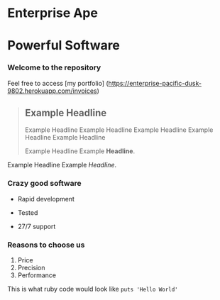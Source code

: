 Enterprise Ape
==============

Powerful Software 
=================


### Welcome to the repository 

Feel free to access [my portfolio] (https://enterprise-pacific-dusk-9802.herokuapp.com/invoices)

> ## Example Headline 
>
> Example Headline Example Headline Example Headline Example Headline Example Headline 
> 
> Example Headline Example **Headline**.
> 
Example Headline Example *Headline*. 

### Crazy good software 
* Rapid development 
+ Tested 
- 27/7 support 

### Reasons to choose us 
1. Price
2. Precision 
3. Performance

This is what ruby code would look like `puts 'Hello World'` 

